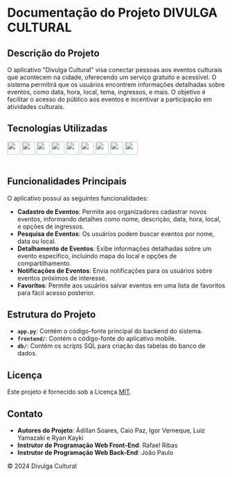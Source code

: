 # Documentação do Projeto DIVULGA CULTURAL

## Descrição do Projeto

O aplicativo "Divulga Cultural" visa conectar pessoas aos eventos culturais que acontecem na cidade, oferecendo um serviço gratuito e acessível. O sistema permitirá que os usuários encontrem informações detalhadas sobre eventos, como data, hora, local, tema, ingressos, e mais. O objetivo é facilitar o acesso do público aos eventos e incentivar a participação em atividades culturais.

## Tecnologias Utilizadas
<div>
  <img height="30em" src="https://img.shields.io/badge/react_native-%2320232a.svg?style=for-the-badge&logo=react&logoColor=%2361DAFB">
  <img height="30em" src="https://img.shields.io/badge/next.js-20232A?style=for-the-badge&logo=next.js&logoColor=white">
  <img height="30em" src="https://img.shields.io/badge/Python-3776AB?style=for-the-badge&logo=python&logoColor=white">
  <img height="30em" src="https://img.shields.io/badge/JavaScript-F7DF1E?style=for-the-badge&logo=javascript&logoColor=white">
  <img height="30em" src="https://img.shields.io/badge/GIT-E34F26?style=for-the-badge&logo=git&logoColor=white">
  <img height="30em" src="https://img.shields.io/badge/GITHUB-2D333B?style=for-the-badge&logo=github&logoColor=white">
  <img height="30em" src="https://img.shields.io/badge/Windows-0078D6?style=for-the-badge&logo=windows&logoColor=white">
  <img height="30em" src="https://img.shields.io/badge/MySQL-00000F?style=for-the-badge&logo=mysql&logoColor=white">
  <img height="30em" src="https://img.shields.io/badge/figma-%23F24E1E.svg?style=for-the-badge&logo=figma&logoColor=white">
</div>
</br>

## Funcionalidades Principais

O aplicativo possui as seguintes funcionalidades:

- **Cadastro de Eventos**: Permite aos organizadores cadastrar novos eventos, informando detalhes como nome, descrição, data, hora, local, e opções de ingressos.
- **Pesquisa de Eventos**: Os usuários podem buscar eventos por nome, data ou local.
- **Detalhamento de Eventos**: Exibe informações detalhadas sobre um evento específico, incluindo mapa do local e opções de compartilhamento.
- **Notificações de Eventos**: Envia notificações para os usuários sobre eventos próximos de interesse.
- **Favoritos**: Permite aos usuários salvar eventos em uma lista de favoritos para fácil acesso posterior.

## Estrutura do Projeto

- **`app.py`**: Contém o código-fonte principal do backend do sistema.
- **`frontend/`**: Contém o código-fonte do aplicativo mobile.
- **`db/`**: Contém os scripts SQL para criação das tabelas do banco de dados.

## Licença

Este projeto é fornecido sob a Licença [MIT](LICENSE).

## Contato

- **Autores do Projeto**: Ádillan Soares, Caio Paz, Igor Verneque, Luiz Yamazaki e Ryan Kayki
- **Instrutor de Programação Web Front-End**: Rafael Ribas
- **Instrutor de Programação Web Back-End**: João Paulo

© 2024 Divulga Cultural
